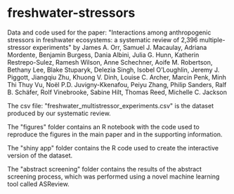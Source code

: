 # freshwater-stressors
Data and code used for the paper: "Interactions among anthropogenic stressors in freshwater ecosystems: a systematic review of 2,396 multiple-stressor experiments" by James A. Orr, Samuel J. Macaulay, Adriana Mordente, Benjamin Burgess, Dania Albini, Julia G. Hunn, Katherin Restrepo-Sulez, Ramesh Wilson, Anne Schechner, Aoife M. Robertson, Bethany Lee, Blake Stuparyk, Delezia Singh, Isobel O’Loughlin, Jeremy J. Piggott, Jiangqiu Zhu, Khuong V. Dinh, Louise C. Archer, Marcin Penk, Minh Thi Thuy Vu, Noël P.D. Juvigny-Kkenafou, Peiyu Zhang, Philip Sanders, Ralf B. Schäfer, Rolf Vinebrooke, Sabine Hilt, Thomas Reed, Michelle C. Jackson

The csv file: "freshwater_multistressor_experiments.csv" is the dataset produced by our systematic review. 

The "figures" folder contains an R notebook with the code used to reproduce the figures in the main paper and in the supporting information. 

The "shiny app" folder contains the R code used to create the interactive version of the dataset. 

The "abstract screening" folder contains the results of the abstract screening process, which was performed using a novel machine learning tool called ASReview.
